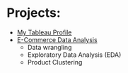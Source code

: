# Projects:
- [My Tableau Profile](https://public.tableau.com/profile/walter7144#!/)
- [E-Commerce Data Analysis](https://github.com/waltervt/Data_Science_Projects/tree/master/E-Commerce%20Data%20Analysis)
	- Data wrangling
	- Exploratory Data Analysis (EDA)
	- Product Clustering
